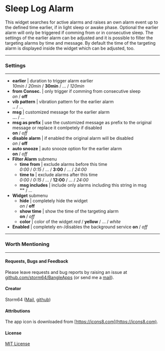 # Sleep Log Alarm

This widget searches for active alarms and raises an own alarm event up to the defined time earlier, if in light sleep or awake phase. Optional the earlier alarm will only be triggered if comming from or in consecutive sleep. The settings of the earlier alarm can be adjusted and it is possible to filter the targeting alarms by time and message. By default the time of the targeting alarm is displayed inside the widget which can be adjusted, too. 

---
### Settings
---

  - __earlier__ | duration to trigger alarm earlier  
    _10min_ / _20min_ / __30min__ / ... / _120min_
  - __from Consec.__ | only trigger if comming from consecutive sleep  
    _on_ / __off__
  - __vib pattern__ | vibration pattern for the earlier alarm  
    __..__ / ...
  - __msg__ | customized message for the earlier alarm  
    __...__ / ...
  - __msg as prefix__ | use the customized message as prefix to the original message or replace it comlpetely if disabled  
    __on__ / _off_
  - __disable alarm__ | if enabled the original alarm will be disabled  
    _on_ / __off__
  - __auto snooze__ | auto snooze option for the earlier alarm  
    __on__ / _off_
  - __Filter Alarm__ submenu
    - __time from__ | exclude alarms before this time  
      _0:00_ / _0:15_ / ... / __3:00__ / ... / _24:00_
    - __time to__ | exclude alarms after this time  
      _0:00_ / _0:15_ / ... / __12:00__ / ... / _24:00_
    - __msg includes__ | include only alarms including this string in msg  
      __""__ / ...
  - __Widget__ submenu
    - __hide__ | completely hide the widget  
      _on_ / __off__
    - __show time__ | show the time of the targeting alarm  
      __on__ / _off_
    - __color__ | color of the widget
      _red_ / __yellow__ / ... / _white_
  - __Enabled__ | completely en-/disables the background service
    __on__ / _off_

---
### Worth Mentioning
---

#### Requests, Bugs and Feedback
Please leave requests and bug reports by raising an issue at [github.com/storm64/BangleApps](https://github.com/storm64/BangleApps) (or send me a [mail](mailto:banglejs@storm64.de)).

#### Creator
Storm64 ([Mail](mailto:banglejs@storm64.de), [github](https://github.com/storm64))

#### Attributions
The app icon is downloaded from [https://icons8.com](https://icons8.com).

#### License
[MIT License](LICENSE)

